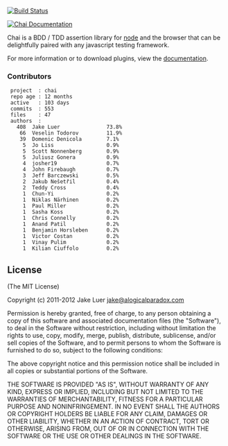 [![Build Status](https://travis-ci.org/chaijs/chai.png?branch=master)](https://travis-ci.org/chaijs/chai)

[![Chai Documentation](http://chaijs.com/public/img/chai-logo.png)](http://chaijs.com)

Chai is a BDD / TDD assertion library for [node](http://nodejs.org) and the browser that
can be delightfully paired with any javascript testing framework.

For more information or to download plugins, view the [documentation](http://chaijs.com).

### Contributors

     project  : chai
     repo age : 12 months
     active   : 103 days
     commits  : 553
     files    : 47
     authors  : 
       408  Jake Luer               73.8%
        66  Veselin Todorov         11.9%
        39  Domenic Denicola        7.1%
         5  Jo Liss                 0.9%
         5  Scott Nonnenberg        0.9%
         5  Juliusz Gonera          0.9%
         4  josher19                0.7%
         4  John Firebaugh          0.7%
         3  Jeff Barczewski         0.5%
         2  Jakub Nešetřil          0.4%
         2  Teddy Cross             0.4%
         1  Chun-Yi                 0.2%
         1  Niklas Närhinen         0.2%
         1  Paul Miller             0.2%
         1  Sasha Koss              0.2%
         1  Chris Connelly          0.2%
         1  Anand Patil             0.2%
         1  Benjamin Horsleben      0.2%
         1  Victor Costan           0.2%
         1  Vinay Pulim             0.2%
         1  Kilian Ciuffolo         0.2%

## License

(The MIT License)

Copyright (c) 2011-2012 Jake Luer <jake@alogicalparadox.com>

Permission is hereby granted, free of charge, to any person obtaining a copy
of this software and associated documentation files (the "Software"), to deal
in the Software without restriction, including without limitation the rights
to use, copy, modify, merge, publish, distribute, sublicense, and/or sell
copies of the Software, and to permit persons to whom the Software is
furnished to do so, subject to the following conditions:

The above copyright notice and this permission notice shall be included in
all copies or substantial portions of the Software.

THE SOFTWARE IS PROVIDED "AS IS", WITHOUT WARRANTY OF ANY KIND, EXPRESS OR
IMPLIED, INCLUDING BUT NOT LIMITED TO THE WARRANTIES OF MERCHANTABILITY,
FITNESS FOR A PARTICULAR PURPOSE AND NONINFRINGEMENT. IN NO EVENT SHALL THE
AUTHORS OR COPYRIGHT HOLDERS BE LIABLE FOR ANY CLAIM, DAMAGES OR OTHER
LIABILITY, WHETHER IN AN ACTION OF CONTRACT, TORT OR OTHERWISE, ARISING FROM,
OUT OF OR IN CONNECTION WITH THE SOFTWARE OR THE USE OR OTHER DEALINGS IN
THE SOFTWARE.
